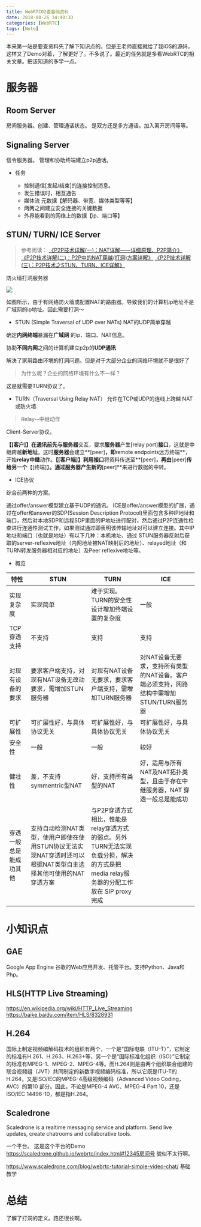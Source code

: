 ```yaml
---
title: WebRTC02查基础资料
date: 2018-08-26 14:40:33
categories: [WebRTC]
tags: [Note]
---
```


本来第一站是要查资料先了解下知识点的。但是王老师直接就给了我iOS的源码，这样又了Demo对着，了解更好了。不多说了。最近的任务就是多看WebRTC的相关文章。把该知道的多学一点。

<!---more--->


# 服务器

## Room Server

房间服务器。创建、管理通话状态。
是双方还是多方通话。加入离开房间等等。

## Signaling Server

信令服务器。
管理和协助终端建立p2p通话。

- 任务

    - 控制通信[发起/结束]的连接控制消息。
    - 发生错误时，相互通告
    - 媒体流 元数据【解码器、带宽、媒体类型等等】
    - 两两之间建立安全连接的关键数据
    - 外界能看到的网络上的数据【ip、端口等】

## STUN/ TURN/ ICE Server

> 参考阅读：
> [《P2P技术详解(一)：NAT详解——详细原理、P2P简介》](http://www.52im.net/thread-50-1-1.html)
> [《P2P技术详解(二)：P2P中的NAT穿越(打洞)方案详解》](http://www.52im.net/thread-542-1-1.html)
> [《P2P技术详解(三)：P2P技术之STUN、TURN、ICE详解》](http://www.52im.net/thread-557-1-1.html)

防火墙打洞服务器

![](http://webrtc.org.cn/wp-content/uploads/2016/06/nat-network.png)

如图所示，由于有网络防火墙或配置NAT的路由器。导致我们的计算机ip地址不是广域网的ip地址。因此需要打洞～

- STUN (Simple Traversal of UDP over NATs)
NAT的UDP简单穿越

确定**内网终端**暴漏在**广域网** 的ip、端口、NAT信息。

协助**不同内网**之间的计算机建立p2p的**UDP通讯**

解决了家用路由环境的打洞问题。但是对于大部分企业的网络环境就不是很好了

> 为什么呢？企业的网络环境有什么不一样？


这是就需要TURN协议了。

- TURN（Traversal Using Relay NAT）
允许在TCP或UDP的连线上跨越 NAT 或防火墙.
> Relay--中继动作

Client-Server协议。

**【[客户]】**在通讯前先与**服务器**交互，要求**服务器**产生[relay port]**接口**，这就是中继跨越**新地址**。这时**服务器**会建立**[peer]**，即**remote endpoints远方终端**，开始**relay中继**动作。**【[客户端]】**利用**接口**将资料传送至**[peer]**，再由**[peer]**传给另一个**【[终端]】**。通过服务器产生新的**[peer]**来进行数据的中转。

- ICE协议

综合前两种的方案。

通过offer/answer模型建立基于UDP的通讯。 ICE是offer/answer模型的扩展，通过在offer和answer的SDP(Session Description Protocol)里面包含多种IP地址和端口，然后对本地SDP和远程SDP里面的IP地址进行配对，然后通过P2P连通性检查进行连通性测试工作，如果测试通过即表明该传输地址对可以建立连接。其中IP地址和端口（也就是地址）有以下几种：本机地址、通过 STUN服务器反射后获取的server-reflexive地址（内网地址被NAT映射后的地址）、relayed地址（和 TURN转发服务器相对应的地址）及Peer reflexive地址等。

- 概览

| 特性                   | STUN                                                         | TURN                                                         | ICE                                                          |
| ---------------------- | ------------------------------------------------------------ | ------------------------------------------------------------ | ------------------------------------------------------------ |
| 实现复杂度             | 实现简单                                                     | 难于实现。TURN的安全性设计增加终端设置的复杂度               | 一般                                                         |
| TCP穿透支持            | 不支持                                                       | 支持                                                         | 支持                                                         |
| 对现有设备的要求       | 要求客户端支持，对现有NAT设备无改动要求，需增加STUN服务器    | 对现有NAT设备无要求，要求客户端支持，需增加TURN服务器        | 对NAT设备无要求，支持所有类型的NAT设备。客户端必须支持，网路结构中需增加STUN/TURN服务器 |
| 可扩展性               | 可扩展性好，与具体协议无关                                   | 可扩展性好，与具体协议无关                                   | 可扩展性好，与具体协议无关                                   |
| 安全性                 | 一般                                                         | 一般                                                         | 较好                                                         |
| 健壮性                 | 差，不支持symmentric型NAT                                    | 好，支持所有类型的NAT                                        | 好，适用与所有NAT及NAT拓扑类型，且由于存在中继服务器，NAT 穿透一般总是能成功 |
| 穿透一般总是能成功其他 | 支持自动检测NAT类型，使用户即使在使用STUN协议无法实现NAT穿透时还可以根据NAT类型自主选择其他可使用的NAT穿透方案 | 与P2P穿透方式相比，性能是relay穿透方式的弱点。另外TURN无法实现负载分担，解决的方式是把media relay服务器的分配工作放在 SIP proxy完成 |                                                              |

# 小知识点

## GAE

Google App Engine
谷歌的Web应用开发、托管平台。支持Python、Java和Php。

## HLS(HTTP Live Streaming)

https://en.wikipedia.org/wiki/HTTP_Live_Streaming
https://baike.baidu.com/item/HLS/8328931

## H.264
国际上制定视频编解码技术的组织有两个，一个是“国际电联（ITU-T）”，它制定的标准有H.261、H.263、H.263+等，另一个是“国际标准化组织（ISO）”它制定的标准有MPEG-1、MPEG-2、MPEG-4等。而H.264则是由两个组织联合组建的联合视频组（JVT）共同制定的新数字视频编码标准，所以它既是ITU-T的H.264，又是ISO/IEC的MPEG-4高级视频编码（Advanced Video Coding，AVC）的第10 部分。因此，不论是MPEG-4 AVC、MPEG-4 Part 10，还是ISO/IEC 14496-10，都是指H.264。

## Scaledrone

Scaledrone is a realtime messaging service and platform. Send live updates, create chatrooms and collaborative tools.

一个平台。
这是这个平台的Demo
https://scaledrone.github.io/webrtc/index.html#12345房间号   貌似不太行啊。

https://www.scaledrone.com/blog/webrtc-tutorial-simple-video-chat/
基础教学

# 总结

了解了打洞的定义。路还很长啊。

